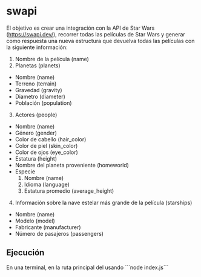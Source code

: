 # swapi

El objetivo es crear una integración con la API de Star Wars (https://swapi.dev/),
recorrer todas las películas de Star Wars y generar como respuesta una nueva estructura que devuelva todas las
películas con la siguiente información:

1. Nombre de la película (name)
2. Planetas (planets)
- Nombre (name)
- Terreno (terrain)
- Gravedad (gravity)
- Diametro (diameter)
- Población (population)
3. Actores (people)
- Nombre (name)
- Género (gender)
- Color de cabello (hair_color)
- Color de piel (skin_color)
- Color de ojos (eye_color)
- Estatura (height)
- Nombre del planeta proveniente (homeworld)
- Especie
  1. Nombre (name)
  2. Idioma (language)
  3. Estatura promedio (average_height)
4. Información sobre la nave estelar más grande de la película (starships)
- Nombre (name)
- Modelo (model)
- Fabricante (manufacturer)
- Número de pasajeros (passengers)


## Ejecución
En una terminal, en la ruta principal del usando ´´´node index.js´´´
